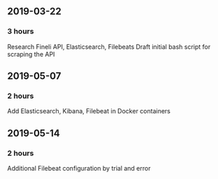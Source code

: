 ## 2019-03-22

### 3 hours

Research Fineli API, Elasticsearch, Filebeats
Draft initial bash script for scraping the API

## 2019-05-07

### 2 hours

Add Elasticsearch, Kibana, Filebeat in Docker containers

## 2019-05-14

### 2 hours

Additional Filebeat configuration by trial and error